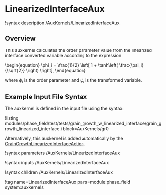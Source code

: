 # LinearizedInterfaceAux

!syntax description /AuxKernels/LinearizedInterfaceAux

## Overview

This auxkernel calculates the order parameter value from the linearized interface converted variable according to the expression

\begin{equation}
    \phi_i = \frac{1}{2} \left[ 1 + \tanh\left( \frac{\psi_i}{\sqrt{2}} \right) \right],
\end{equation}

where $\phi_i$ is the order parameter and $\psi_i$ is the transformed variable.

## Example Input File Syntax

The auxkernel is defined in the input file using the syntax:

!listing modules/phase_field/test/tests/grain_growth_w_linearized_interface/grain_growth_linearized_interface.i block=AuxKernels/gr0

Alternatively, this auxkernel is added automatically by the [GrainGrowthLinearizedInterfaceAction](/GrainGrowthLinearizedInterfaceAction.md).

!syntax parameters /AuxKernels/LinearizedInterfaceAux

!syntax inputs /AuxKernels/LinearizedInterfaceAux

!syntax children /AuxKernels/LinearizedInterfaceAux

!tag name=LinearizedInterfaceAux pairs=module:phase_field system:auxkernels
